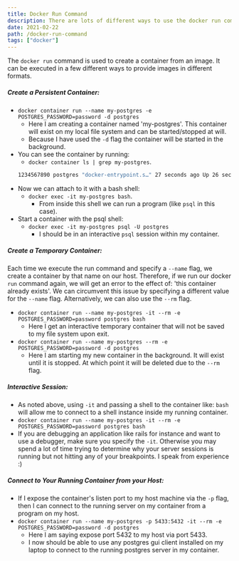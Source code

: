 ```yaml
---
title: Docker Run Command
description: There are lots of different ways to use the docker run command. This entry outlines these steps in more depth.
date: 2021-02-22
path: /docker-run-command
tags: ["docker"]
---
```


The `docker run` command is used to create a container from an image. It can be executed in a few different ways to provide images in different formats.

##### Create a Persistent Container:

- `docker container run --name my-postgres -e POSTGRES_PASSWORD=password -d postgres`
  - Here I am creating a container named 'my-postgres'. This container will exist on my local file system and can be started/stopped at will.
  - Because I have used the `-d` flag the container will be started in the background.
- You can see the container by running:
  - `docker container ls | grep my-postgres`.
  ```bash
  1234567890 postgres "docker-entrypoint.s…" 27 seconds ago Up 26 seconds 5432/tcp my-postgres
  ```
- Now we can attach to it with a bash shell:
  - `docker exec -it my-postgres bash`.
      - From inside this shell we can run a program (like `psql` in this case).
- Start a container with the psql shell:
  - `docker exec -it my-postgres psql -U postgres`
      - I should be in an interactive `psql` session within my container.

##### Create a Temporary Container:

Each time we execute the run command and specify a `--name` flag, we create a container by that name on our host. Therefore, if we run our docker `run` command again, we will get an error to the effect of: 'this container already exists'. We can circumvent this issue by specifying a different value for the `--name` flag. Alternatively, we can also use the `--rm` flag.
- `docker container run --name my-postgres -it --rm -e POSTGRES_PASSWORD=password postgres bash`
  - Here I get an interactive temporary container that will not be saved to my file system upon exit.
- `docker container run --name my-postgres --rm -e POSTGRES_PASSWORD=password -d postgres`
  - Here I am starting my new container in the background. It will exist until it is stopped. At which point it will be deleted due to the `--rm` flag.

##### Interactive Session:
- As noted above, using `-it` and passing a shell to the container like: `bash` will allow me to connect to a shell instance inside my running container.
- `docker container run --name my-postgres -it --rm -e POSTGRES_PASSWORD=password postgres bash`
- If you are debugging an application like rails for instance and want to use a debugger, make sure you specify the `-it`. Otherwise you may spend a lot of time trying to determine why your server sessions is running but not hitting any of your breakpoints. I speak from experience :)

##### Connect to Your Running Container from your Host:
- If I expose the container's listen port to my host machine via the `-p` flag, then I can connect to the running server on my container from a program on my host.
- `docker container run --name my-postgres -p 5433:5432 -it --rm -e POSTGRES_PASSWORD=password -d postgres`
    - Here I am saying expose port 5432 to my host via port 5433.
    - I now should be able to use any postgres gui client installed on my laptop to connect to the running postgres server in my container.
